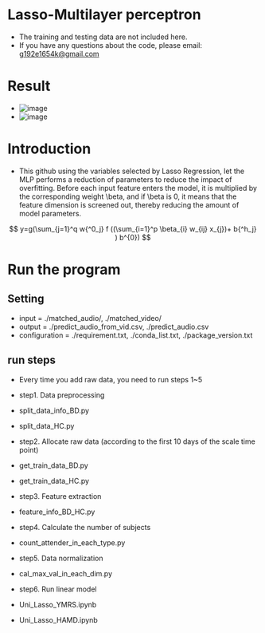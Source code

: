 # Lasso-Multilayer perceptron
- The training and testing data are not included here.
- If you have any questions about the code, please email: g192e1654k@gmail.com

# Result
- ![image](https://github.com/Evanston0624/Lasso-MLP/edit/main/result/MAE-1.png)
- ![image](https://github.com/Evanston0624/Lasso-MLP/edit/main/result/MAE-2.png)

# Introduction

- This github using the variables selected by Lasso Regression, let the MLP performs a reduction of parameters to reduce the impact of overfitting. Before each input feature enters the model, it is multiplied by the corresponding weight \beta, and if \beta is 0, it means that the feature dimension is screened out, thereby reducing the amount of model parameters.

$$ y=g(\sum_{j=1}^q w{^0_j} f ((\sum_{i=1}^p \beta_{i} w_{ij} x_{j})+ b{^h_j} ) b^{0}) $$


# Run the program

## Setting
- input = ./matched_audio/, ./matched_video/
- output = ./predict_audio_from_vid.csv, ./predict_audio.csv
- configuration = ./requirement.txt, ./conda_list.txt, ./package_version.txt

## run steps
- Every time you add raw data, you need to run steps 1~5
- step1. Data preprocessing
-  split_data_info_BD.py
-  split_data_HC.py

- step2. Allocate raw data (according to the first 10 days of the scale time point)
-  get_train_data_BD.py
-  get_train_data_HC.py

- step3. Feature extraction
-  feature_info_BD_HC.py

- step4. Calculate the number of subjects
-  count_attender_in_each_type.py

- step5. Data normalization
-  cal_max_val_in_each_dim.py

- step6. Run linear model
-  Uni_Lasso_YMRS.ipynb 
-  Uni_Lasso_HAMD.ipynb